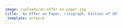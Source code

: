 ```yaml
---
image: /uploads/an-offer-on-paper.jpg
title: 'An Offer on Paper, risograph, Edition of 20'
_template: artwork
---
```


